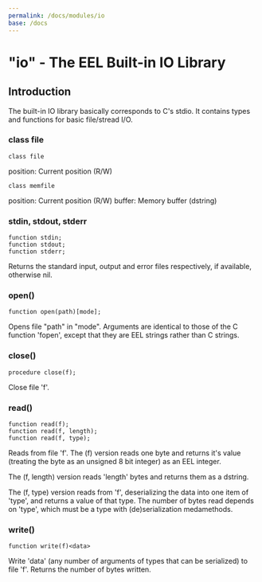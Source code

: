 ```yaml
---
permalink: /docs/modules/io
base: /docs
---
```


"io" - The EEL Built-in IO Library
==================================


Introduction
------------
The built-in IO library basically corresponds to C's stdio.
It contains types and functions for basic file/stread I/O.



### class file

	class file

position:	Current position (R/W)


	class memfile

position:	Current position (R/W)
buffer:		Memory buffer (dstring)



### stdin, stdout, stderr

	function stdin;
	function stdout;
	function stderr;

Returns the standard input, output and error files
respectively, if available, otherwise nil.



### open()

	function open(path)[mode];

Opens file "path" in "mode". Arguments are identical to those
of the C function 'fopen', except that they are EEL strings
rather than C strings.



### close()
	procedure close(f);

Close file 'f'.



### read()

	function read(f);
	function read(f, length);
	function read(f, type);

Reads from file 'f'. The (f) version reads one byte and
returns it's value (treating the byte as an unsigned 8 bit
integer) as an EEL integer.

The (f, length) version reads 'length' bytes and returns
them as a dstring.

The (f, type) version reads from 'f', deserializing the
data into one item of 'type', and returns a value of that
type. The number of bytes read depends on 'type', which must
be a type with (de)serialization medamethods.



### write()
	function write(f)<data>

Write 'data' (any number of arguments of types that can be
serialized) to file 'f'. Returns the number of bytes written.